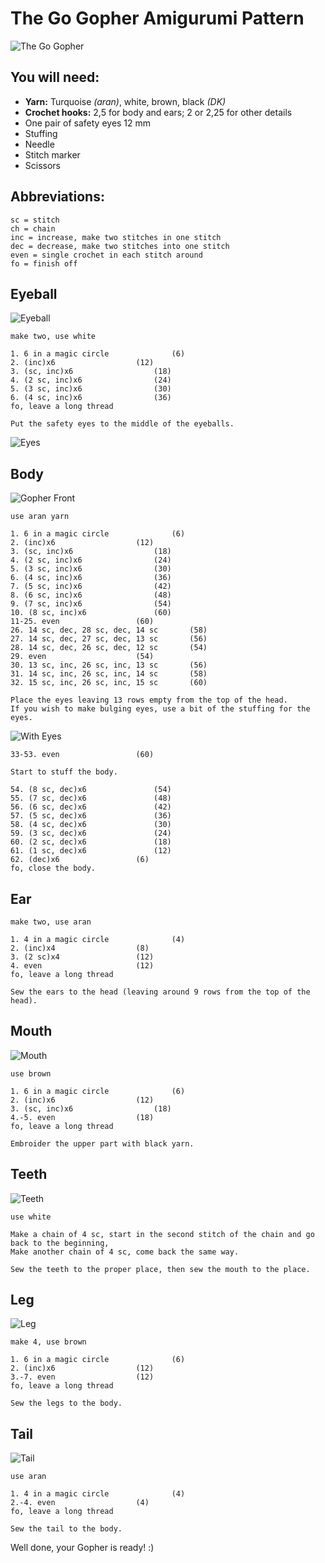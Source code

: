 # The Go Gopher Amigurumi Pattern

![The Go Gopher](/image/small/gopher_front.jpg)

## You will need:
* **Yarn:** Turquoise *(aran)*, white, brown, black *(DK)*
* **Crochet hooks:** 2,5 for body and ears; 2 or 2,25 for other details
* One pair of safety eyes 12 mm
* Stuffing
* Needle
* Stitch marker
* Scissors

## Abbreviations:
```
sc = stitch
ch = chain
inc = increase, make two stitches in one stitch
dec = decrease, make two stitches into one stitch
even = single crochet in each stitch around
fo = finish off
```

## Eyeball

![Eyeball](image/small/eyeball.jpg)

```
make two, use white

1. 6 in a magic circle				(6)
2. (inc)x6					(12)
3. (sc, inc)x6					(18)
4. (2 sc, inc)x6				(24)
5. (3 sc, inc)x6				(30)
6. (4 sc, inc)x6				(36)
fo, leave a long thread

Put the safety eyes to the middle of the eyeballs.
```
![Eyes](image/small/eyes.jpg)

## Body

![Gopher Front](image/small/gopher_front.jpg)

```
use aran yarn

1. 6 in a magic circle				(6)
2. (inc)x6					(12)
3. (sc, inc)x6					(18)
4. (2 sc, inc)x6				(24)
5. (3 sc, inc)x6				(30)
6. (4 sc, inc)x6				(36)
7. (5 sc, inc)x6				(42)
8. (6 sc, inc)x6				(48)
9. (7 sc, inc)x6				(54)
10. (8 sc, inc)x6				(60)
11-25. even					(60)
26. 14 sc, dec, 28 sc, dec, 14 sc		(58)
27. 14 sc, dec, 27 sc, dec, 13 sc		(56)
28. 14 sc, dec, 26 sc, dec, 12 sc		(54)
29. even					(54)
30. 13 sc, inc, 26 sc, inc, 13 sc		(56)
31. 14 sc, inc, 26 sc, inc, 14 sc		(58)
32. 15 sc, inc, 26 sc, inc, 15 sc		(60)

```

```
Place the eyes leaving 13 rows empty from the top of the head. 
If you wish to make bulging eyes, use a bit of the stuffing for the eyes.
```

![With Eyes](image/small/with_eyes.jpg)

```
33-53. even					(60)

Start to stuff the body.

54. (8 sc, dec)x6				(54)
55. (7 sc, dec)x6				(48)
56. (6 sc, dec)x6				(42)
57. (5 sc, dec)x6				(36)
58. (4 sc, dec)x6				(30)
59. (3 sc, dec)x6				(24)
60. (2 sc, dec)x6				(18)
61. (1 sc, dec)x6				(12)
62. (dec)x6					(6)
fo, close the body.
```

## Ear
```
make two, use aran

1. 4 in a magic circle				(4)
2. (inc)x4					(8)
3. (2 sc)x4					(12)
4. even						(12)
fo, leave a long thread

Sew the ears to the head (leaving around 9 rows from the top of the head).
```

## Mouth
![Mouth](image/small/mouth.jpg)

```
use brown

1. 6 in a magic circle				(6)
2. (inc)x6					(12)
3. (sc, inc)x6					(18)
4.-5. even					(18)
fo, leave a long thread

Embroider the upper part with black yarn.
```

## Teeth
![Teeth](image/small/teeth.jpg)

```
use white

Make a chain of 4 sc, start in the second stitch of the chain and go back to the beginning, 
Make another chain of 4 sc, come back the same way. 

Sew the teeth to the proper place, then sew the mouth to the place.
```

## Leg
![Leg](image/small/legs_bottom.jpg)

```
make 4, use brown

1. 6 in a magic circle				(6)
2. (inc)x6					(12)
3.-7. even					(12)
fo, leave a long thread

Sew the legs to the body.
```

## Tail
![Tail](image/small/tail.jpg)

```
use aran

1. 4 in a magic circle				(4)
2.-4. even					(4)
fo, leave a long thread

Sew the tail to the body.
```

Well done, your Gopher is ready! :)
